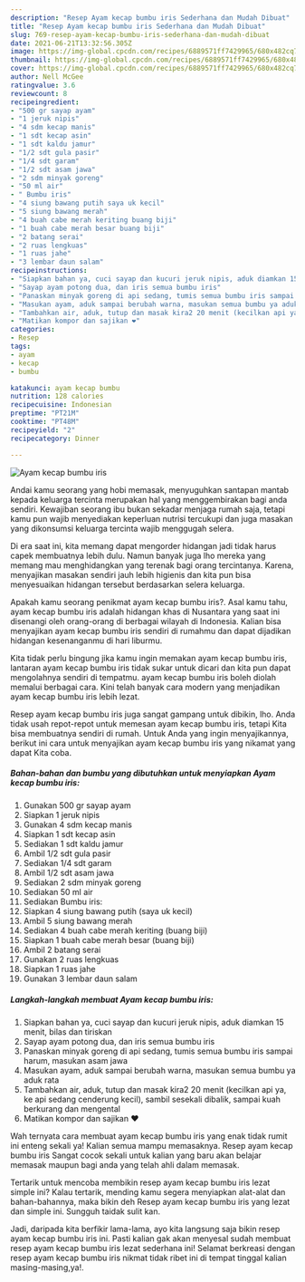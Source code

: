 ```yaml
---
description: "Resep Ayam kecap bumbu iris Sederhana dan Mudah Dibuat"
title: "Resep Ayam kecap bumbu iris Sederhana dan Mudah Dibuat"
slug: 769-resep-ayam-kecap-bumbu-iris-sederhana-dan-mudah-dibuat
date: 2021-06-21T13:32:56.305Z
image: https://img-global.cpcdn.com/recipes/6889571ff7429965/680x482cq70/ayam-kecap-bumbu-iris-foto-resep-utama.jpg
thumbnail: https://img-global.cpcdn.com/recipes/6889571ff7429965/680x482cq70/ayam-kecap-bumbu-iris-foto-resep-utama.jpg
cover: https://img-global.cpcdn.com/recipes/6889571ff7429965/680x482cq70/ayam-kecap-bumbu-iris-foto-resep-utama.jpg
author: Nell McGee
ratingvalue: 3.6
reviewcount: 8
recipeingredient:
- "500 gr sayap ayam"
- "1 jeruk nipis"
- "4 sdm kecap manis"
- "1 sdt kecap asin"
- "1 sdt kaldu jamur"
- "1/2 sdt gula pasir"
- "1/4 sdt garam"
- "1/2 sdt asam jawa"
- "2 sdm minyak goreng"
- "50 ml air"
- " Bumbu iris"
- "4 siung bawang putih saya uk kecil"
- "5 siung bawang merah"
- "4 buah cabe merah keriting buang biji"
- "1 buah cabe merah besar buang biji"
- "2 batang serai"
- "2 ruas lengkuas"
- "1 ruas jahe"
- "3 lembar daun salam"
recipeinstructions:
- "Siapkan bahan ya, cuci sayap dan kucuri jeruk nipis, aduk diamkan 15 menit, bilas dan tiriskan"
- "Sayap ayam potong dua, dan iris semua bumbu iris"
- "Panaskan minyak goreng di api sedang, tumis semua bumbu iris sampai harum, masukan asam jawa"
- "Masukan ayam, aduk sampai berubah warna, masukan semua bumbu ya aduk rata"
- "Tambahkan air, aduk, tutup dan masak kira2 20 menit (kecilkan api ya, ke api sedang cenderung kecil), sambil sesekali dibalik, sampai kuah berkurang dan mengental"
- "Matikan kompor dan sajikan ❤️"
categories:
- Resep
tags:
- ayam
- kecap
- bumbu

katakunci: ayam kecap bumbu 
nutrition: 128 calories
recipecuisine: Indonesian
preptime: "PT21M"
cooktime: "PT48M"
recipeyield: "2"
recipecategory: Dinner

---
```



![Ayam kecap bumbu iris](https://img-global.cpcdn.com/recipes/6889571ff7429965/680x482cq70/ayam-kecap-bumbu-iris-foto-resep-utama.jpg)

Andai kamu seorang yang hobi memasak, menyuguhkan santapan mantab kepada keluarga tercinta merupakan hal yang menggembirakan bagi anda sendiri. Kewajiban seorang ibu bukan sekadar menjaga rumah saja, tetapi kamu pun wajib menyediakan keperluan nutrisi tercukupi dan juga masakan yang dikonsumsi keluarga tercinta wajib menggugah selera.

Di era  saat ini, kita memang dapat mengorder hidangan jadi tidak harus capek membuatnya lebih dulu. Namun banyak juga lho mereka yang memang mau menghidangkan yang terenak bagi orang tercintanya. Karena, menyajikan masakan sendiri jauh lebih higienis dan kita pun bisa menyesuaikan hidangan tersebut berdasarkan selera keluarga. 



Apakah kamu seorang penikmat ayam kecap bumbu iris?. Asal kamu tahu, ayam kecap bumbu iris adalah hidangan khas di Nusantara yang saat ini disenangi oleh orang-orang di berbagai wilayah di Indonesia. Kalian bisa menyajikan ayam kecap bumbu iris sendiri di rumahmu dan dapat dijadikan hidangan kesenanganmu di hari liburmu.

Kita tidak perlu bingung jika kamu ingin memakan ayam kecap bumbu iris, lantaran ayam kecap bumbu iris tidak sukar untuk dicari dan kita pun dapat mengolahnya sendiri di tempatmu. ayam kecap bumbu iris boleh diolah memalui berbagai cara. Kini telah banyak cara modern yang menjadikan ayam kecap bumbu iris lebih lezat.

Resep ayam kecap bumbu iris juga sangat gampang untuk dibikin, lho. Anda tidak usah repot-repot untuk memesan ayam kecap bumbu iris, tetapi Kita bisa membuatnya sendiri di rumah. Untuk Anda yang ingin menyajikannya, berikut ini cara untuk menyajikan ayam kecap bumbu iris yang nikamat yang dapat Kita coba.

<!--inarticleads1-->

##### Bahan-bahan dan bumbu yang dibutuhkan untuk menyiapkan Ayam kecap bumbu iris:

1. Gunakan 500 gr sayap ayam
1. Siapkan 1 jeruk nipis
1. Gunakan 4 sdm kecap manis
1. Siapkan 1 sdt kecap asin
1. Sediakan 1 sdt kaldu jamur
1. Ambil 1/2 sdt gula pasir
1. Sediakan 1/4 sdt garam
1. Ambil 1/2 sdt asam jawa
1. Sediakan 2 sdm minyak goreng
1. Sediakan 50 ml air
1. Sediakan  Bumbu iris:
1. Siapkan 4 siung bawang putih (saya uk kecil)
1. Ambil 5 siung bawang merah
1. Sediakan 4 buah cabe merah keriting (buang biji)
1. Siapkan 1 buah cabe merah besar (buang biji)
1. Ambil 2 batang serai
1. Gunakan 2 ruas lengkuas
1. Siapkan 1 ruas jahe
1. Gunakan 3 lembar daun salam




<!--inarticleads2-->

##### Langkah-langkah membuat Ayam kecap bumbu iris:

1. Siapkan bahan ya, cuci sayap dan kucuri jeruk nipis, aduk diamkan 15 menit, bilas dan tiriskan
1. Sayap ayam potong dua, dan iris semua bumbu iris
1. Panaskan minyak goreng di api sedang, tumis semua bumbu iris sampai harum, masukan asam jawa
1. Masukan ayam, aduk sampai berubah warna, masukan semua bumbu ya aduk rata
1. Tambahkan air, aduk, tutup dan masak kira2 20 menit (kecilkan api ya, ke api sedang cenderung kecil), sambil sesekali dibalik, sampai kuah berkurang dan mengental
1. Matikan kompor dan sajikan ❤️




Wah ternyata cara membuat ayam kecap bumbu iris yang enak tidak rumit ini enteng sekali ya! Kalian semua mampu memasaknya. Resep ayam kecap bumbu iris Sangat cocok sekali untuk kalian yang baru akan belajar memasak maupun bagi anda yang telah ahli dalam memasak.

Tertarik untuk mencoba membikin resep ayam kecap bumbu iris lezat simple ini? Kalau tertarik, mending kamu segera menyiapkan alat-alat dan bahan-bahannya, maka bikin deh Resep ayam kecap bumbu iris yang lezat dan simple ini. Sungguh taidak sulit kan. 

Jadi, daripada kita berfikir lama-lama, ayo kita langsung saja bikin resep ayam kecap bumbu iris ini. Pasti kalian gak akan menyesal sudah membuat resep ayam kecap bumbu iris lezat sederhana ini! Selamat berkreasi dengan resep ayam kecap bumbu iris nikmat tidak ribet ini di tempat tinggal kalian masing-masing,ya!.

